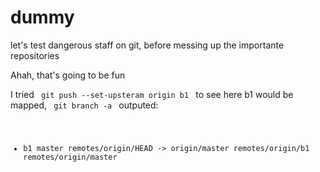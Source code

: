 # dummy
let's test dangerous staff on git, before messing up the importante repositories

Ahah, that's going to be fun

I tried 
<code> git push --set-upsteram origin b1 </code>
to see here b1 would be mapped, 
<code> git branch -a </code>
outputed: 
<code>
* b1
  master
  remotes/origin/HEAD -> origin/master
  remotes/origin/b1
  remotes/origin/master
</code>
